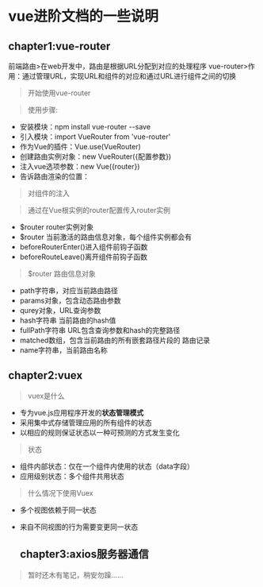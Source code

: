 # vue进阶文档的一些说明 #
## chapter1:vue-router ##
前端路由>在web开发中，路由是根据URL分配到对应的处理程序
vue-router>作用：通过管理URL，实现URL和组件的对应和通过URL进行组件之间的切换

> 开始使用vue-router

> 使用步骤:

- 安装模块：npm install vue-router --save
- 引入模块：import VueRouter from 'vue-router'
- 作为Vue的插件：Vue.use(VueRouter)
- 创建路由实例对象：new VueRouter({配置参数})
- 注入vue选项参数：new Vue({router})
- 告诉路由渲染的位置：<router-view></router-view>



>对组件的注入

> 通过在Vue根实例的router配置传入router实例

- $router router实例对象
- $router 当前激活的路由信息对象，每个组件实例都会有
- beforeRouterEnter()进入组件前钩子函数
- beforeRouteLeave()离开组件前钩子函数


>$router 路由信息对象

- path字符串，对应当前路由路径
- params对象，包含动态路由参数
- qurey对象，URL查询参数
- hash字符串 当前路由的hash值
- fullPath字符串 URL包含查询参数和hash的完整路径
- matched数组，包含当前路由的所有嵌套路径片段的 路由记录
- name字符串，当前路由名称





##	chapter2:vuex 	##

>vuex是什么

- 专为vue.js应用程序开发的**状态管理模式**
- 采用集中式存储管理应用的所有组件的状态
- 以相应的规则保证状态以一种可预测的方式发生变化

>状态

- 组件内部状态：仅在一个组件内使用的状态（data字段）
- 应用级别状态：多个组件共用状态<br>

>什么情况下使用Vuex

- 多个视图依赖于同一状态

- 来自不同视图的行为需要变更同一状态

  
  
  ##	chapter3:axios服务器通信	##

> 暂时还木有笔记，稍安勿躁......